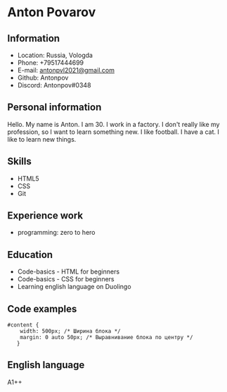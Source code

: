 # Anton Povarov #

## Information ##

* Location: Russia, Vologda
* Phone: +79517444699
* E-mail: antonpvl2021@gmail.com
* Github: Antonpov
* Discord: Antonpov#0348
## Personal information ##

Hello. My name is Anton. I am 30. I work in a factory. I don't really like my profession, so I want to learn something new. I like football. I have a cat. I like to learn new things.

## Skills ##

* HTML5
* CSS
* Git

## Experience work ##

* programming: zero to hero

## Education ##

* Code-basics - HTML for beginners
* Code-basics - CSS for beginners
* Learning english language on Duolingo

## Code examples ##

``` 
#content {
    width: 500px; /* Ширина блока */
    margin: 0 auto 50px; /* Выравнивание блока по центру */
   }
```

## English language ##

A1++